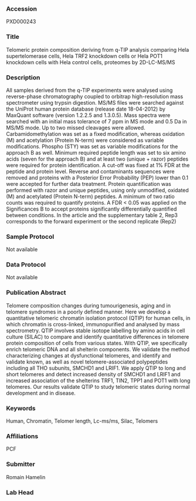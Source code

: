 ### Accession
PXD000243

### Title
Telomeric protein composition deriving from q-TIP analysis comparing Hela supertelomerase cells, Hela TRF2 knockdown cells or Hela POT1 knockdown cells with Hela control cells,  proteomes by 2D-LC-MS/MS

### Description
All samples derived from the q-TIP experiments were analysed using reverse-phase chromatography coupled to orbitrap high-resolution mass spectrometer using trypsin digestion. MS/MS files were searched against the UniProt human protein database (release date 18-04-2012) by MaxQuant software (version 1.2.2.5 and 1.3.0.5). Mass spectra were searched with an initial mass tolerance of 7 ppm in MS mode and 0.5 Da in MS/MS mode. Up to two missed cleavages were allowed. Carbamidomethylation was set as a fixed modification, whereas oxidation (M) and acetylation (Protein N-term) were considered as variable modifications. Phospho (STY) was set as variable modifications for the approach B as well. Minimum required peptide length was set to six amino acids (seven for the approach B) and at least two (unique + razor) peptides were required for protein identification. A cut-off was fixed at 1% FDR at the peptide and protein level. Reverse and contaminants sequences were removed and proteins with a Posterior Error Probability (PEP) lower than 0.1 were accepted for further data treatment. Protein quantification was performed with razor and unique peptides, using only unmodified, oxidated (M) and acetylated (Protein N-term) peptides. A minimum of two ratio counts was required to quantify proteins. A FDR < 0.05 was applied on the Significances B to accept proteins significantly differentially quantified between conditions. In the article and the supplementary table 2, Rep3 corresponds to the forward experiment or the second replicate (Rep2)

### Sample Protocol
Not available

### Data Protocol
Not available

### Publication Abstract
Telomere composition changes during tumourigenesis, aging and in telomere syndromes in a poorly defined manner. Here we develop a quantitative telomeric chromatin isolation protocol (QTIP) for human cells, in which chromatin is cross-linked, immunopurified and analysed by mass spectrometry. QTIP involves stable isotope labelling by amino acids in cell culture (SILAC) to compare and identify quantitative differences in telomere protein composition of cells from various states. With QTIP, we specifically enrich telomeric DNA and all shelterin components. We validate the method characterizing changes at dysfunctional telomeres, and identify and validate known, as well as novel telomere-associated polypeptides including all THO subunits, SMCHD1 and LRIF1. We apply QTIP to long and short telomeres and detect increased density of SMCHD1 and LRIF1 and increased association of the shelterins TRF1, TIN2, TPP1 and POT1 with long telomeres. Our results validate QTIP to study telomeric states during normal development and in disease.

### Keywords
Human, Chromatin, Telomer length, Lc-ms/ms, Silac, Telomers

### Affiliations
PCF

### Submitter
Romain Hamelin

### Lab Head


